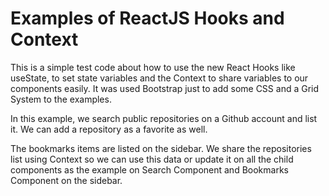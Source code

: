 # Examples of ReactJS Hooks and Context

This is a simple test code about how to use the new React Hooks like useState, to set state variables and the Context to share variables to our components easily.
It was used Bootstrap just to add some CSS and a Grid System to the examples.

In this example, we search public repositories on a Github account and list it. We can add a repository as a favorite as well.

The bookmarks items are listed on the sidebar. We share the repositories list using Context so we can use this data or update it on all the child components as the example on Search Component and Bookmarks Component on the sidebar.
